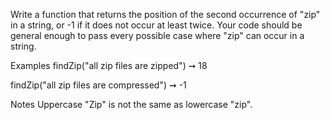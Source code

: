 Write a function that returns the position of the second occurrence of "zip" in a string, or -1 if it does not occur at least twice. Your code should be general enough to pass every possible case where "zip" can occur in a string.

Examples
findZip("all zip files are zipped") ➞ 18

findZip("all zip files are compressed") ➞ -1

Notes
Uppercase "Zip" is not the same as lowercase "zip".